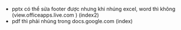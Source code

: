 - pptx có thể sửa footer được nhưng khi nhúng excel, word thì không (view.officeapps.live.com ) (index2)
- pdf thì phải nhúng trong docs.google.com (index)
